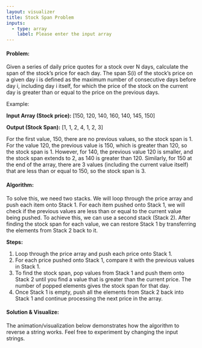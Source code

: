 ```yaml
---
layout: visualizer
title: Stock Span Problem
inputs:
  - type: array
    label: Please enter the input array
---
```


#### Problem:

Given a series of daily price quotes for a stock over N days, calculate the span of the stock’s price for each day. The span S(i) of the stock’s price on a given day i is defined as the maximum number of consecutive days before day i, including day i itself, for which the price of the stock on the current day is greater than or equal to the price on the previous days.

Example: 

**Input Array (Stock price):** [150, 120, 140, 160, 140, 145, 150]

**Output (Stock Span):** [1, 1, 2, 4, 1, 2, 3]

For the first value, 150, there are no previous values, so the stock span is 1. For the value 120, the previous value is 150, which is greater than 120, so the stock span is 1. However, for 140, the previous value 120 is smaller, and the stock span extends to 2, as 140 is greater than 120. Similarly, for 150 at the end of the array, there are 3 values (including the current value itself) that are less than or equal to 150, so the stock span is 3.

#### Algorithm:

To solve this, we need two stacks. We will loop through the price array and push each item onto Stack 1. For each item pushed onto Stack 1, we will check if the previous values are less than or equal to the current value being pushed. To achieve this, we can use a second stack (Stack 2). After finding the stock span for each value, we can restore Stack 1 by transferring the elements from Stack 2 back to it.

**Steps:**

1. Loop through the price array and push each price onto Stack 1.
2. For each price pushed onto Stack 1, compare it with the previous values in Stack 1.
3. To find the stock span, pop values from Stack 1 and push them onto Stack 2 until you find a value that is greater than the current price. The number of popped elements gives the stock span for that day.
4. Once Stack 1 is empty, push all the elements from Stack 2 back into Stack 1 and continue processing the next price in the array.

#### Solution & Visualize:

The animation/visualization below demonstrates how the algorithm to reverse a string works. Feel free to experiment by changing the input strings.
